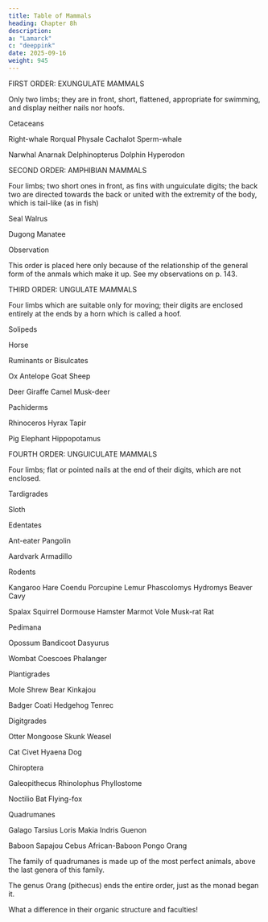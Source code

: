 ```yaml
---
title: Table of Mammals
heading: Chapter 8h
description: 
a: "Lamarck"
c: "deeppink"
date: 2025-09-16
weight: 945
---
```




FIRST ORDER: EXUNGULATE MAMMALS

Only two limbs; they are in front, short, flattened, appropriate for swimming, and display neither nails nor hoofs.

Cetaceans

Right-whale
Rorqual
Physale
Cachalot
Sperm-whale

Narwhal
Anarnak
Delphinopterus
Dolphin
Hyperodon

SECOND ORDER: AMPHIBIAN MAMMALS

Four limbs; two short ones in front, as fins with unguiculate digits; the back two are directed towards the back or united with the extremity of the body, which is tail-like (as in fish)

Seal
Walrus

Dugong
Manatee

Observation

This order is placed here only because of the relationship of the general form of the anmals which make it up.  See my  observations on p. 143.

THIRD ORDER: UNGULATE MAMMALS

Four limbs which are suitable only for moving; their digits are enclosed entirely at the ends by a horn which is called a hoof.

Solipeds

Horse

Ruminants or Bisulcates

Ox
Antelope
Goat
Sheep

Deer
Giraffe
Camel
Musk-deer

Pachiderms

Rhinoceros
Hyrax
Tapir

Pig
Elephant
Hippopotamus

FOURTH ORDER: UNGUICULATE MAMMALS

Four limbs; flat or pointed nails at the end of their digits, which are not enclosed.

Tardigrades

Sloth

Edentates

Ant-eater
Pangolin

Aardvark
Armadillo

Rodents

Kangaroo
Hare
Coendu
Porcupine
Lemur
Phascolomys
Hydromys
Beaver
Cavy

Spalax
Squirrel
Dormouse
Hamster
Marmot
Vole
Musk-rat
Rat

Pedimana

Opossum
Bandicoot
Dasyurus

Wombat
Coescoes
Phalanger

Plantigrades

Mole
Shrew
Bear
Kinkajou

Badger
Coati
Hedgehog
Tenrec

Digitgrades

Otter
Mongoose
Skunk
Weasel

Cat
Civet
Hyaena
Dog

Chiroptera

Galeopithecus
Rhinolophus
Phyllostome

Noctilio
Bat
Flying-fox

Quadrumanes

Galago
Tarsius
Loris
Makia
Indris
Guenon

Baboon
Sapajou
Cebus
African-Baboon
Pongo
Orang


The family of quadrumanes is made up of the most perfect animals, above the last genera of this family.

The genus Orang (pithecus) ends the entire order, just as the monad began it. 

What a difference in their organic structure and faculties!

 <!-- between the animals of these two genera! -->
